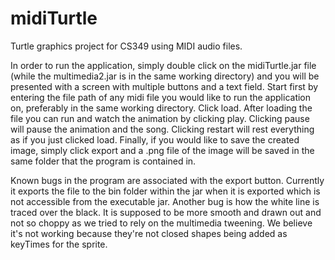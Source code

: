 # midiTurtle
Turtle graphics project for CS349 using MIDI audio files.

In order to run the application, simply double click on the midiTurtle.jar file (while the multimedia2.jar is in the same working directory) and you will be presented with a screen with multiple buttons and a text field. 
Start first by entering the file path of any midi file you would like to run the application on, preferably in the same working directory. Click load. After
loading the file you can run and watch the animation by clicking play. Clicking pause will pause the animation and the song. Clicking
restart will rest everything as if you just clicked load. Finally, if you would like to save the created image, simply click export and
a .png file of the image will be saved in the same folder that the program is contained in.

Known bugs in the program are associated with the export button. Currently it exports the file to the bin folder within the jar when it is 
exported which is not accessible from the executable jar. Another bug is how the white line is traced over the black. It is supposed to be more smooth and drawn
out and not so choppy as we tried to rely on the multimedia tweening. We believe it's not working because they're not closed shapes being added as keyTimes for the sprite.
